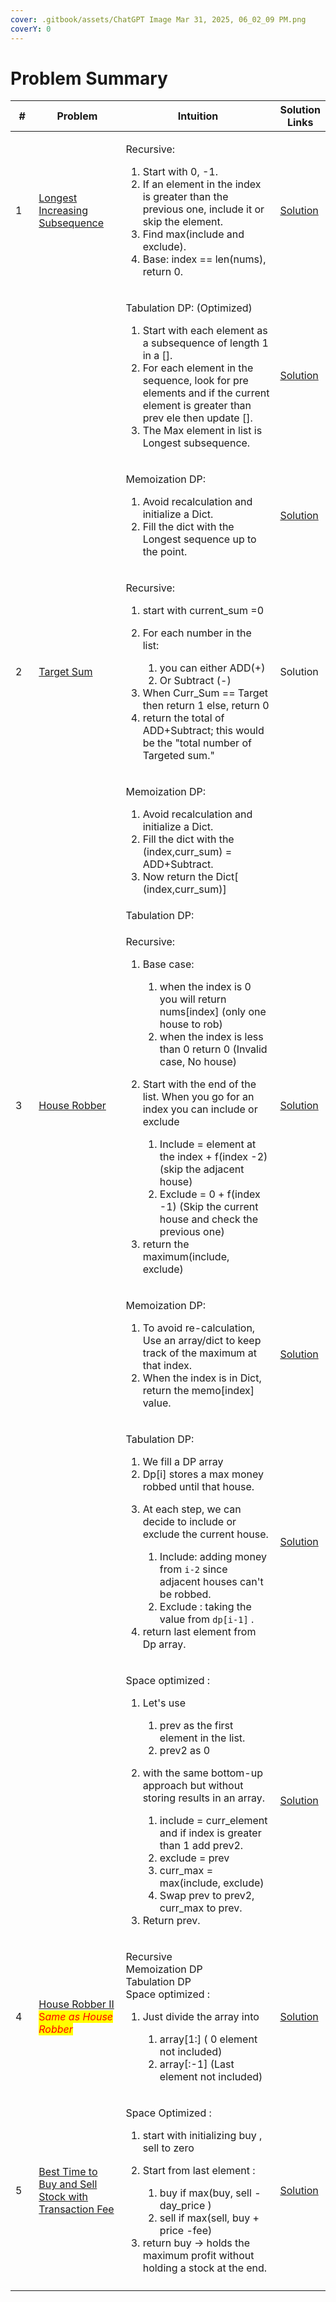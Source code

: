 ```yaml
---
cover: .gitbook/assets/ChatGPT Image Mar 31, 2025, 06_02_09 PM.png
coverY: 0
---
```


# Problem Summary

<table><thead><tr><th width="40">#</th><th width="156.80169677734375">Problem</th><th width="343.3883056640625">Intuition</th><th>Solution Links</th></tr></thead><tbody><tr><td>1</td><td><a href="https://leetcode.com/problems/longest-increasing-subsequence/">Longest Increasing Subsequence</a></td><td><p>Recursive: </p><ol><li>Start with 0, -1.</li><li>If an element in the index is greater than the previous one, include it or skip the element.</li><li>Find max(include and exclude).</li><li>Base: index == len(nums), return 0.</li></ol></td><td><a href="longest-increasing-subsequence.md#id-1.-recursive-approach">Solution</a></td></tr><tr><td></td><td></td><td><p>Tabulation DP:  (Optimized)</p><ol><li>Start with each element as a subsequence of length 1 in a [].</li><li>For each element in the sequence, look for pre elements and if the current element is greater than prev ele then update [].</li><li>The Max element in list is Longest subsequence. </li></ol></td><td><a href="longest-increasing-subsequence.md#id-3.-tabulation-dynamic-programming-dp">Solution</a></td></tr><tr><td></td><td></td><td><p>Memoization DP:   </p><ol><li>Avoid recalculation and initialize a Dict. </li><li> Fill the dict with the Longest sequence up to the point. </li></ol></td><td><a href="longest-increasing-subsequence.md#id-2.-memoization-dynamic-programming-dp">Solution</a></td></tr><tr><td>2</td><td><a href="https://leetcode.com/problems/target-sum/">Target Sum</a></td><td><p>Recursive:  </p><ol><li>start with current_sum =0</li><li><p>For each number in the list:</p><ol><li>you can either ADD(+)</li><li>Or Subtract (-)</li></ol></li><li>When Curr_Sum == Target then return 1 else, return 0</li><li> return the total of ADD+Subtract; this would be the "total number of Targeted sum."</li></ol></td><td>Solution</td></tr><tr><td></td><td></td><td><p>Memoization DP:   </p><ol><li>Avoid recalculation and initialize a Dict. </li><li> Fill the dict with the (index,curr_sum) = ADD+Subtract.</li><li>Now return the Dict[ (index,curr_sum)]</li></ol></td><td></td></tr><tr><td></td><td></td><td> Tabulation DP: </td><td></td></tr><tr><td>3</td><td><a href="https://leetcode.com/problems/house-robber/">House Robber</a></td><td><p>Recursive:  </p><ol><li><p>Base case:</p><ol><li>when the index is 0 you will return nums[index] (only one house to rob)</li><li>when the index is less than 0 return 0 (Invalid case, No house)</li></ol></li><li><p>Start with the end of the list. When you go for an index you can include or exclude </p><ol><li>Include = element at the index + f(index -2) (skip the adjacent house)</li><li>Exclude = 0 + f(index -1)  (Skip the current house and check the previous one)</li></ol></li><li>return the maximum(include, exclude) </li></ol></td><td><a href="house-robber.md#id-1.-recursive-approach">Solution</a></td></tr><tr><td></td><td></td><td><p>Memoization DP:</p><ol><li>To avoid re-calculation, Use an array/dict to keep track of the maximum at that index.</li><li>When the index is in Dict, return the memo[index] value.</li></ol></td><td><a href="house-robber.md#id-2.-memoization-dynamic-programming-dp">Solution</a></td></tr><tr><td></td><td></td><td><p>Tabulation DP: </p><ol><li>We fill a DP array </li><li>Dp[i] stores a max money robbed until that house.</li><li><p>At each step, we can decide to include or exclude the current house.</p><ol><li>Include: adding money from <code>i-2</code> since adjacent houses can't be robbed.</li><li>Exclude : taking the value from <code>dp[i-1]</code> .</li></ol></li><li>return last element from Dp array.</li></ol></td><td><a href="house-robber.md#id-3.-tabulation-dynamic-programming-dp">Solution</a></td></tr><tr><td></td><td></td><td><p>Space optimized : </p><ol><li><p>Let's use </p><ol><li>prev as the first element in the list.</li><li>prev2 as 0</li></ol></li><li><p>with the same bottom-up approach but without storing results in an array.</p><ol><li>include = curr_element and if index is greater than 1 add prev2.</li><li>exclude = prev</li><li>curr_max = max(include, exclude)</li><li>Swap prev to prev2, curr_max to prev.</li></ol></li><li>Return prev.</li></ol><p></p></td><td><a href="house-robber.md#id-4.-space-optimzed-dp">Solution</a></td></tr><tr><td>4</td><td><a href="https://leetcode.com/problems/house-robber-ii/">House Robber II</a> <br><mark style="color:red;">S</mark><em><mark style="color:red;">ame as House Robber</mark></em> </td><td><p></p><p>Recursive<br>Memoization DP <br>Tabulation DP<br>Space optimized :  </p><ol><li><p>Just divide the array into </p><ol><li>array[1:] ( 0 element not included)</li><li>array[:-1] (Last element not included)</li></ol></li></ol></td><td><a href="problem-summary/house-robber-ii.md#house-robber-ii">Solution</a></td></tr><tr><td>5</td><td><a href="https://leetcode.com/problems/best-time-to-buy-and-sell-stock-with-transaction-fee/">Best Time to Buy and Sell Stock with Transaction Fee</a></td><td><p>Space Optimized : </p><ol><li>start with initializing buy , sell to zero</li><li><p>Start from last element : </p><ol><li>buy if max(buy, sell - day_price )</li><li>sell if max(sell, buy + price -fee)</li></ol></li><li>return buy -> holds the maximum profit without holding a stock at the end.</li></ol></td><td><a href="problem-summary/best-time-to-buy-and-sell-stock-with-transaction-fee.md#id-4.-space-optimized-dp">Solution</a> </td></tr><tr><td></td><td></td><td></td><td></td></tr></tbody></table>

